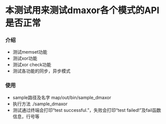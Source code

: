 # 本测试用来测试dmaxor各个模式的API是否正常

### 介绍
+ 测试memset功能
+ 测试xor功能
+ 测试xor check功能
+ 测试各功能的同步，异步模式

### 使用
+ sample路径及名字 map/out/bin/sample_dmaxor
+ 执行方法 ./sample_dmaxor
+ 测试通过终端会打印“test successful.”，失败会打印“test failed!”及fail函数信息，行号等